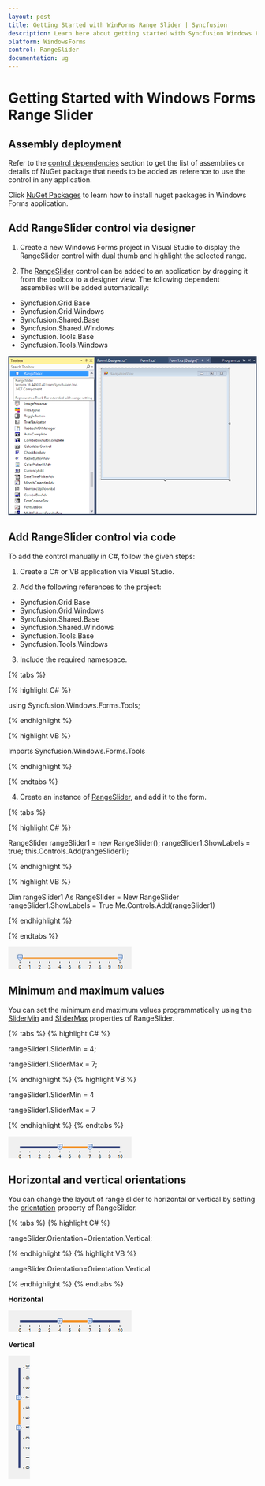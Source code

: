 ```yaml
---
layout: post
title: Getting Started with WinForms Range Slider | Syncfusion
description: Learn here about getting started with Syncfusion Windows Forms Range Slider control and more details.
platform: WindowsForms
control: RangeSlider 
documentation: ug
---
```


# Getting Started with Windows Forms Range Slider

## Assembly deployment

Refer to the [control dependencies](https://help.syncfusion.com/windowsforms/control-dependencies#rangeslider) section to get the list of assemblies or details of NuGet package that needs to be added as reference to use the control in any application.

Click [NuGet Packages](https://help.syncfusion.com/windowsforms/visual-studio-integration/nuget-packages) to learn how to install nuget packages in Windows Forms application.

## Add RangeSlider control via designer

1) Create a new Windows Forms project in Visual Studio to display the RangeSlider control with dual thumb and highlight the selected range.

2) The [RangeSlider](https://help.syncfusion.com/cr/windowsforms/Syncfusion.Windows.Forms.Tools.RangeSlider.html) control can be added to an application by dragging it from the toolbox to a designer view. The following dependent assemblies will be added automatically:

* Syncfusion.Grid.Base
* Syncfusion.Grid.Windows
* Syncfusion.Shared.Base
* Syncfusion.Shared.Windows
* Syncfusion.Tools.Base
* Syncfusion.Tools.Windows

![Windows Forms range slider control added by designer](Getting-Started_images/wf-range-slider-control-added-by-designer.png) 

## Add RangeSlider control via code

To add the control manually in C#, follow the given steps:

1) Create a C# or VB application via Visual Studio.

2) Add the following references to the project: 

 * Syncfusion.Grid.Base
 * Syncfusion.Grid.Windows
 * Syncfusion.Shared.Base
 * Syncfusion.Shared.Windows
 * Syncfusion.Tools.Base
 * Syncfusion.Tools.Windows

3)	Include the required namespace. 

{% tabs %}

{% highlight C# %}

using Syncfusion.Windows.Forms.Tools;

{% endhighlight %}

{% highlight VB %}

Imports Syncfusion.Windows.Forms.Tools

{% endhighlight %}

{% endtabs %}

4) Create an instance of [RangeSlider](https://help.syncfusion.com/cr/windowsforms/Syncfusion.Windows.Forms.Tools.RangeSlider.html), and add it to the form.

{% tabs %}

{% highlight C# %}

RangeSlider rangeSlider1 = new RangeSlider();
rangeSlider1.ShowLabels = true;
this.Controls.Add(rangeSlider1);

{% endhighlight %}

{% highlight VB %}

Dim rangeSlider1 As RangeSlider = New RangeSlider
rangeSlider1.ShowLabels = True
Me.Controls.Add(rangeSlider1)

{% endhighlight %}

{% endtabs %}

![wf range slider control value range](Getting-Started_images/wf-range-slider-control.png)

## Minimum and maximum values

You can set the minimum and maximum values programmatically using the [SliderMin](https://help.syncfusion.com/cr/windowsforms/Syncfusion.Windows.Forms.Tools.RangeSlider.html#Syncfusion_Windows_Forms_Tools_RangeSlider_SliderMin) and [SliderMax](https://help.syncfusion.com/cr/windowsforms/Syncfusion.Windows.Forms.Tools.RangeSlider.html#Syncfusion_Windows_Forms_Tools_RangeSlider_SliderMax) properties of RangeSlider.

{% tabs %}
{% highlight C# %}

rangeSlider1.SliderMin = 4;

rangeSlider1.SliderMax = 7;

{% endhighlight %}
{% highlight VB %}

rangeSlider1.SliderMin = 4

rangeSlider1.SliderMax = 7

{% endhighlight %}
{% endtabs %}

![wf range slider control value range](Getting-Started_images/wf-range-slider-control-value-range.png) 

## Horizontal and vertical orientations

You can change the layout of range slider to horizontal or vertical by setting the [orientation](https://help.syncfusion.com/cr/windowsforms/Syncfusion.Windows.Forms.Tools.RangeSlider.html#Syncfusion_Windows_Forms_Tools_RangeSlider_Orientation) property of RangeSlider.

{% tabs %}
{% highlight C# %}

rangeSlider.Orientation=Orientation.Vertical;

{% endhighlight %}
{% highlight VB %}

rangeSlider.Orientation=Orientation.Vertical

{% endhighlight %}
{% endtabs %}

**Horizontal**

![wf range slider control horizontal orientation](Getting-Started_images/wf-range-slider-horizontal-orientation.png) 

**Vertical**

![wf range slider control horizontal orientation](Getting-Started_images/wf-range-slider-vertical-orientation.png) 
